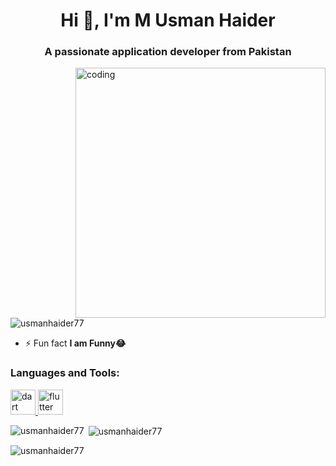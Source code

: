 <h1 align="center">Hi 👋, I'm M Usman Haider</h1>
<h3 align="center">A passionate application developer from Pakistan</h3>
<img align="right" alt="coding" width="400" src="https://user-images.githubusercontent.com/55389276/140866485-8fb1c876-9a8f-4d6a-98dc-08c4981eaf70.gif">

<p align="left"> <img src="https://komarev.com/ghpvc/?username=usmanhaider77&label=Profile%20views&color=0e75b6&style=flat" alt="usmanhaider77" /> </p>

- ⚡ Fun fact **I am Funny😂**

<p align="left">
</p>

<h3 align="left">Languages and Tools:</h3>
<p align="left"> <a href="https://dart.dev" target="_blank" rel="noreferrer"> <img src="https://www.vectorlogo.zone/logos/dartlang/dartlang-icon.svg" alt="dart" width="40" height="40"/> </a> <a href="https://flutter.dev" target="_blank" rel="noreferrer"> <img src="https://www.vectorlogo.zone/logos/flutterio/flutterio-icon.svg" alt="flutter" width="40" height="40"/> </a> </p>

<p><img align="left" src="https://github-readme-stats.vercel.app/api/top-langs?username=usmanhaider77&show_icons=true&locale=en&layout=compact" alt="usmanhaider77" /></p>

<p>&nbsp;<img align="center" src="https://github-readme-stats.vercel.app/api?username=usmanhaider77&show_icons=true&locale=en" alt="usmanhaider77" /></p>

<p><img align="center" src="https://github-readme-streak-stats.herokuapp.com/?user=usmanhaider77&" alt="usmanhaider77" /></p>

